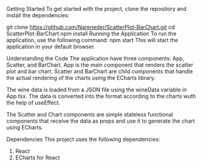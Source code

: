 Getting Started
To get started with the project, clone the repository and install the dependencies:

git clone https://github.com/Nareneder/ScatterPlot-BarChart.git
cd ScatterPlot-BarChart
npm install
Running the Application
To run the application, use the following command:
npm start
This will start the application in your default browser.

Understanding the Code
The application have three components: App, Scatter, and BarChart. App is the main component that renders the scatter plot and bar chart. Scatter and BarChart are child components that handle the actual rendering of the charts using the ECharts library.

The wine data is loaded from a JSON file using the wineData variable in App.tsx. The data is converted into the format according to the charts wuth the help of useEffect.

The Scatter and Chart components are simple stateless functional components that receive the data as props and use it to generate the chart using ECharts.

Dependencies
This project uses the following dependencies:

1. React
2. ECharts for React